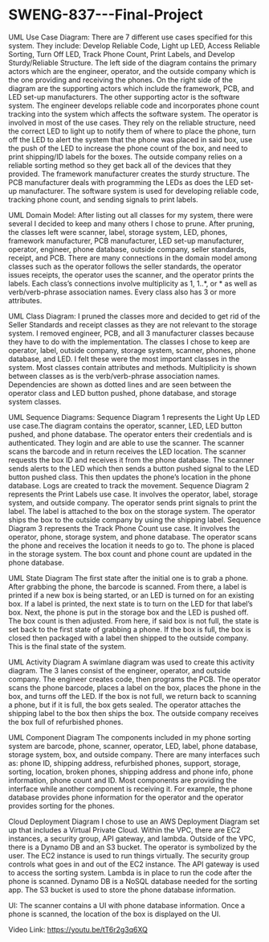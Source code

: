 # SWENG-837---Final-Project

UML Use Case Diagram:
	There are 7 different use cases specified for this system. They include: Develop Reliable Code, Light up LED, Access Reliable Sorting, Turn Off LED, Track Phone Count, Print Labels, and Develop Sturdy/Reliable Structure. The left side of the diagram contains the primary actors which are the engineer, operator, and the outside company which is the one providing and receiving the phones. On the right side of the diagram are the supporting actors which include the framework, PCB, and LED set-up manufacturers. The other supporting actor is the software system. The engineer develops reliable code and incorporates phone count tracking into the system which affects the software system. The operator is involved in most of the use cases. They rely on the reliable structure, need the correct LED to light up to notify them of where to place the phone, turn off the LED to alert the system that the phone was placed in said box, use the push of the LED to increase the phone count of the box, and need to print shipping/ID labels for the boxes. The outside company relies on a reliable sorting method so they get back all of the devices that they provided. The framework manufacturer creates the sturdy structure. The PCB manufacturer deals with programming the LEDs as does the LED set-up manufacturer. The software system is used for developing reliable code, tracking phone count, and sending signals to print labels.

UML Domain Model:
	After listing out all classes for my system, there were several I decided to keep and many others I chose to prune. After pruning, the classes left were scanner, label, storage system, LED, phones, framework manufacturer, PCB manufacturer, LED set-up manufacturer, operator, engineer, phone database, outside company, seller standards, receipt, and PCB. There are many connections in the domain model among classes such as the operator follows the seller standards, the operator issues receipts, the operator uses the scanner, and the operator prints the labels. Each class’s connections involve multiplicity as 1, 1..*, or * as well as verb/verb-phrase association names. Every class also has 3 or more attributes. 

UML Class Diagram:
	I pruned the classes more and decided to get rid of the Seller Standards and receipt classes as they are not relevant to the storage system. I removed engineer, PCB, and all 3 manufacturer classes because they have to do with the implementation. The classes I chose to keep are operator, label, outside company, storage system, scanner, phones, phone database, and LED. I felt these were the most important classes in the system. Most classes contain attributes and methods. Multiplicity is shown between classes as is the verb/verb-phrase association names. Dependencies are shown as dotted lines and are seen between the operator class and LED button pushed, phone database, and storage system classes.

UML Sequence Diagrams:
	Sequence Diagram 1 represents the Light Up LED use case.The diagram contains the operator, scanner, LED, LED button pushed, and phone database. The operator enters their credentials and is authenticated. They login and are able to use the scanner. The scanner scans the barcode and in return receives the LED location. The scanner requests the box ID and receives it from the phone database. The scanner sends alerts to the LED which then sends a button pushed signal to the LED button pushed class. This then updates the phone’s location in the phone database. Logs are created to track the movement.
	Sequence Diagram 2 represents the Print Labels use case. It involves the operator, label, storage system, and outside company. The operator sends print signals to print the label. The label is attached to the box on the storage system. The operator ships the box to the outside company by using the shipping label.
	Sequence Diagram 3 represents the Track Phone Count use case. It involves the operator, phone, storage system, and phone database. The operator scans the phone and receives the location it needs to go to. The phone is placed in the storage system. The box count and phone count are updated in the phone database. 

UML State Diagram
	The first state after the initial one is to grab a phone. After grabbing the phone, the barcode is scanned. From there, a label is printed if a new box is being started, or an LED is turned on for an existing box. If a label is printed, the next state is to turn on the LED for that label’s box. Next, the phone is put in the storage box and the LED is pushed off. The box count is then adjusted. From here, if said box is not full, the state is set back to the first state of grabbing a phone. If the box is full, the box is closed then packaged with a label then shipped to the outside company. This is the final state of the system.

UML Activity Diagram
	A swimlane diagram was used to create this activity diagram. The 3 lanes consist of the engineer, operator, and outside company. The engineer creates code, then programs the PCB. The operator scans the phone barcode, places a label on the box, places the phone in the box, and turns off the LED. If the box is not full, we return back to scanning a phone, but if it is full, the box gets sealed. The operator attaches the shipping label to the box then ships the box. The outside company receives the box full of refurbished phones. 

UML Component Diagram
	The components included in my phone sorting system are barcode, phone, scanner, operator, LED, label, phone database, storage system, box, and outside company. There are many interfaces such as: phone ID, shipping address, refurbished phones, support, storage, sorting, location, broken phones, shipping address and phone info, phone information, phone count and ID. Most components are providing the interface while another component is receiving it. For example, the phone database provides phone information for the operator and the operator provides sorting for the phones.

Cloud Deployment Diagram
I chose to use an AWS Deployment Diagram set up that includes a Virtual Private Cloud. Within the VPC, there are EC2 instances, a security group, API gateway, and lambda. Outside of the VPC, there is a Dynamo DB and an S3 bucket. The operator is symbolized by the user. The EC2 instance is used to run things virtually. The security group controls what goes in and out of the EC2 instance. The API gateway is used to access the sorting system. Lambda is in place to run the code after the phone is scanned. Dynamo DB is a NoSQL database needed for the sorting app. The S3 bucket is used to store the phone database information. 


UI:
The scanner contains a UI with phone database information. Once a phone is scanned, the location of the box is displayed on the UI. 

Video Link:
https://youtu.be/tT6r2g3q6XQ
